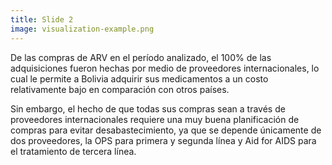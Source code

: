 ```yaml
---
title: Slide 2
image: visualization-example.png
---
```


De las compras de ARV en el período analizado, el 100% de las adquisiciones fueron hechas por medio de proveedores internacionales, lo cual le permite a Bolivia adquirir sus medicamentos a un costo relativamente bajo en comparación con otros países. 

Sin embargo, el hecho de que todas sus compras sean a través de proveedores internacionales requiere una muy buena planificación de compras para evitar desabastecimiento, ya que se depende únicamente de dos proveedores, la OPS para primera y segunda línea y Aid for AIDS para el tratamiento de tercera línea.
